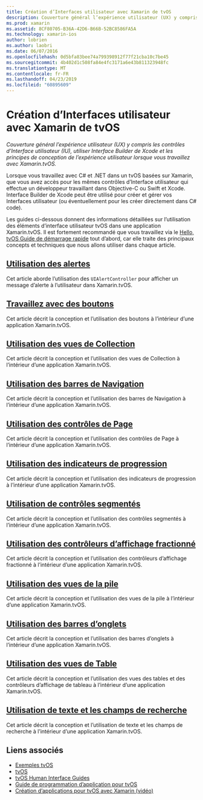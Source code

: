 ```yaml
---
title: Création d’Interfaces utilisateur avec Xamarin de tvOS
description: Couverture général l’expérience utilisateur (UX) y compris les contrôles d’Interface utilisateur (IU), utiliser Interface Builder de Xcode et les principes de conception de l’expérience utilisateur lorsque vous travaillez avec Xamarin.tvOS.
ms.prod: xamarin
ms.assetid: 8CF80705-B36A-42D6-B66B-52BC8586FA5A
ms.technology: xamarin-ios
author: lobrien
ms.author: laobri
ms.date: 06/07/2016
ms.openlocfilehash: 0d5bfa83bee74a799398912f77f21cba10c7be45
ms.sourcegitcommit: 4b402d1c508fa84e4fc3171a6e43b811323948fc
ms.translationtype: MT
ms.contentlocale: fr-FR
ms.lasthandoff: 04/23/2019
ms.locfileid: "60895609"
---
```

# <a name="building-tvos-user-interfaces-with-xamarin"></a>Création d’Interfaces utilisateur avec Xamarin de tvOS

_Couverture général l’expérience utilisateur (UX) y compris les contrôles d’Interface utilisateur (IU), utiliser Interface Builder de Xcode et les principes de conception de l’expérience utilisateur lorsque vous travaillez avec Xamarin.tvOS._

Lorsque vous travaillez avec C# et .NET dans un tvOS basées sur Xamarin, que vous avez accès pour les mêmes contrôles d’Interface utilisateur qui effectue un développeur travaillant dans Objective-C ou Swift et Xcode. Interface Builder de Xcode peut être utilisé pour créer et gérer vos Interfaces utilisateur (ou éventuellement pour les créer directement dans C# code).

Les guides ci-dessous donnent des informations détaillées sur l’utilisation des éléments d’interface utilisateur tvOS dans une application Xamarin.tvOS. Il est fortement recommandé que vous travaillez via le [Hello, tvOS Guide de démarrage rapide](~/ios/tvos/get-started/hello-tvos.md) tout d’abord, car elle traite des principaux concepts et techniques que nous allons utiliser dans chaque article.

## <a name="working-with-alertsiostvosuser-interfacealertsmd"></a>[Utilisation des alertes](~/ios/tvos/user-interface/alerts.md)

Cet article aborde l’utilisation des `UIAlertController` pour afficher un message d’alerte à l’utilisateur dans Xamarin.tvOS.

## <a name="working-with-buttonsiostvosuser-interfacebuttonsmd"></a>[Travaillez avec des boutons](~/ios/tvos/user-interface/buttons.md)

Cet article décrit la conception et l’utilisation des boutons à l’intérieur d’une application Xamarin.tvOS.

## <a name="working-with-collection-viewsiostvosuser-interfacecollection-viewsmd"></a>[Utilisation des vues de Collection](~/ios/tvos/user-interface/collection-views.md)

Cet article décrit la conception et l’utilisation des vues de Collection à l’intérieur d’une application Xamarin.tvOS.

## <a name="working-with-navigation-barsiostvosuser-interfacenavigation-barsmd"></a>[Utilisation des barres de Navigation](~/ios/tvos/user-interface/navigation-bars.md)

Cet article décrit la conception et l’utilisation des barres de Navigation à l’intérieur d’une application Xamarin.tvOS.

## <a name="working-with-page-controlsiostvosuser-interfacepage-controlsmd"></a>[Utilisation des contrôles de Page](~/ios/tvos/user-interface/page-controls.md)

Cet article décrit la conception et l’utilisation des contrôles de Page à l’intérieur d’une application Xamarin.tvOS.

## <a name="working-with-progress-indicatorsiostvosuser-interfaceprogress-indicatorsmd"></a>[Utilisation des indicateurs de progression](~/ios/tvos/user-interface/progress-indicators.md)

Cet article décrit la conception et l’utilisation des indicateurs de progression à l’intérieur d’une application Xamarin.tvOS.

## <a name="working-with-segmented-controlsiostvosuser-interfacesegmented-controlsmd"></a>[Utilisation de contrôles segmentés](~/ios/tvos/user-interface/segmented-controls.md)

Cet article décrit la conception et l’utilisation des contrôles segmentés à l’intérieur d’une application Xamarin.tvOS.

## <a name="working-with-split-view-controllersiostvosuser-interfacesplit-viewsmd"></a>[Utilisation des contrôleurs d’affichage fractionné](~/ios/tvos/user-interface/split-views.md)

Cet article décrit la conception et l’utilisation des contrôleurs d’affichage fractionné à l’intérieur d’une application Xamarin.tvOS.

## <a name="working-with-stack-viewsiostvosuser-interfacestacked-viewsmd"></a>[Utilisation des vues de la pile](~/ios/tvos/user-interface/stacked-views.md)

Cet article décrit la conception et l’utilisation des vues de la pile à l’intérieur d’une application Xamarin.tvOS.

## <a name="working-with-tab-barsiostvosuser-interfacetab-barsmd"></a>[Utilisation des barres d’onglets](~/ios/tvos/user-interface/tab-bars.md)

Cet article décrit la conception et l’utilisation des barres d’onglets à l’intérieur d’une application Xamarin.tvOS.

## <a name="working-with-table-viewsiostvosuser-interfacetable-viewsmd"></a>[Utilisation des vues de Table](~/ios/tvos/user-interface/table-views.md)

Cet article décrit la conception et l’utilisation des vues des tables et des contrôleurs d’affichage de tableau à l’intérieur d’une application Xamarin.tvOS.

## <a name="working-with-text-and-search-fieldsiostvosuser-interfacetext-fields-and-searchmd"></a>[Utilisation de texte et les champs de recherche](~/ios/tvos/user-interface/text-fields-and-search.md)

Cet article décrit la conception et l’utilisation de texte et les champs de recherche à l’intérieur d’une application Xamarin.tvOS.



## <a name="related-links"></a>Liens associés

- [Exemples tvOS](https://developer.xamarin.com/samples/tvos/all/)
- [tvOS](https://developer.apple.com/tvos/)
- [tvOS Human Interface Guides](https://developer.apple.com/tvos/human-interface-guidelines/)
- [Guide de programmation d’application pour tvOS](https://developer.apple.com/library/prerelease/tvos/documentation/General/Conceptual/AppleTV_PG/)
- [Création d’applications pour tvOS avec Xamarin (vidéo)](https://university.xamarin.com/lightninglectures/tvos-with-xamarin)
